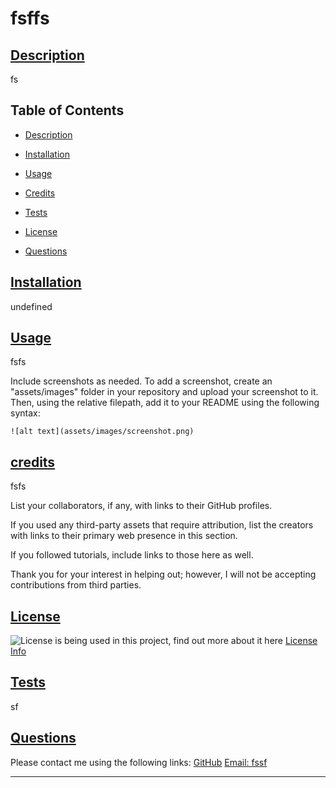 # fsffs


  ## [Description](#table-of-contents)
  
  fs
  
  
  ## Table of Contents
  
  - [Description](#discription)
  - [Installation](#installation)
  - [Usage](#usage)
  - [Credits](#credits)
  
  - [Tests](#tests)
  - [License](#license)
  - [Questions](#questions)
  
  ## [Installation](#table-of-contents)
  
  undefined
    
  ## [Usage](#table-of-contents)
  
  fsfs

  Include screenshots as needed.
  To add a screenshot, create an "assets/images" folder in your repository and upload your screenshot to it. Then, using the relative filepath, add it to your README using the following syntax:

    ![alt text](assets/images/screenshot.png)
  
  ## [credits](#table-of-contents)
  
  fsfs
  
  List your collaborators, if any, with links to their GitHub profiles.
  
  If you used any third-party assets that require attribution, list the creators with links to their primary web presence in this section.
  
  If you followed tutorials, include links to those here as well.

  Thank you for your interest in helping out; however, I will not be accepting contributions from third parties.
  

  
## [License](#license)

![License](https://img.shields.io/badge/License-apache-green) is being used in this project, find out more about it here [License Info](https://opensource.org/licenses/apache)

  

  ## [Tests](#table-of-contents)

  sf


  ## [Questions](#table-of-contents)

  Please contact me using the following links:
  [GitHub](https://github.com/fsfsfs)
  [Email: fssf](mailto:fssf)
  
---

